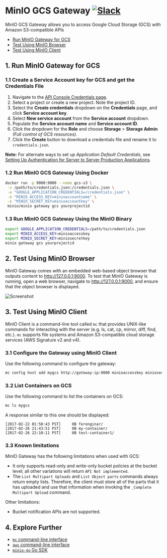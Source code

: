 # MinIO GCS Gateway [![Slack](https://slack.min.io/slack?type=svg)](https://slack.min.io)

MinIO GCS Gateway allows you to access Google Cloud Storage (GCS) with Amazon S3-compatible APIs

- [Run MinIO Gateway for GCS](#run-minio-gateway-for-gcs)
- [Test Using MinIO Browser](#test-using-minio-browser)
- [Test Using MinIO Client](#test-using-minio-client)

## <a name="run-minio-gateway-for-gcs"></a>1. Run MinIO Gateway for GCS

### 1.1 Create a Service Account key for GCS and get the Credentials File
1. Navigate to the [API Console Credentials page](https://console.developers.google.com/project/_/apis/credentials).
2. Select a project or create a new project. Note the project ID.
3. Select the **Create credentials** dropdown on the **Credentials** page, and click **Service account key**.
4. Select **New service account** from the **Service account** dropdown.
5. Populate the **Service account name** and **Service account ID**.
6. Click the dropdown for the **Role** and choose **Storage** > **Storage Admin** *(Full control of GCS resources)*.
7. Click the **Create** button to download a credentials file and rename it to `credentials.json`.

**Note:** For alternate ways to set up *Application Default Credentials*, see [Setting Up Authentication for Server to Server Production Applications](https://developers.google.com/identity/protocols/application-default-credentials).

### 1.2 Run MinIO GCS Gateway Using Docker
```sh
docker run -p 9000:9000 --name gcs-s3 \
 -v /path/to/credentials.json:/credentials.json \
 -e "GOOGLE_APPLICATION_CREDENTIALS=/credentials.json" \
 -e "MINIO_ACCESS_KEY=minioaccountname" \
 -e "MINIO_SECRET_KEY=minioaccountkey" \
 minio/minio gateway gcs yourprojectid
```

### 1.3 Run MinIO GCS Gateway Using the MinIO Binary

```sh
export GOOGLE_APPLICATION_CREDENTIALS=/path/to/credentials.json
export MINIO_ACCESS_KEY=minioaccesskey
export MINIO_SECRET_KEY=miniosecretkey
minio gateway gcs yourprojectid
```

## <a name="test-using-minio-browser"></a>2. Test Using MinIO Browser

MinIO Gateway comes with an embedded web-based object browser that outputs content to http://127.0.0.1:9000. To test that MinIO Gateway is running, open a web browser, navigate to http://127.0.0.1:9000, and ensure that the object browser is displayed.

![Screenshot](https://github.com/minio/minio/blob/master/docs/screenshots/minio-browser-gateway.png?raw=true)

## <a name="test-using-minio-client"></a>3. Test Using MinIO Client

MinIO Client is a command-line tool called `mc` that provides UNIX-like commands for interacting with the server (e.g. ls, cat, cp, mirror, diff, find, etc.).  `mc` supports file systems and Amazon S3-compatible cloud storage services (AWS Signature v2 and v4).

### 3.1 Configure the Gateway using MinIO Client

Use the following command to configure the gateway:

```sh
mc config host add mygcs http://gateway-ip:9000 minioaccesskey miniosecretkey
```

### 3.2 List Containers on GCS

Use the following command to list the containers on GCS:

```sh
mc ls mygcs
```

A response similar to this one should be displayed:

```
[2017-02-22 01:50:43 PST]     0B ferenginar/
[2017-02-26 21:43:51 PST]     0B my-container/
[2017-02-26 22:10:11 PST]     0B test-container1/
```

### 3.3 Known limitations
MinIO Gateway has the following limitations when used with GCS:

* It only supports read-only and write-only bucket policies at the bucket level; all other variations will return `API Not implemented`.
* The `List Multipart Uploads` and `List Object parts` commands always return empty lists. Therefore, the client must store all of the parts that it has uploaded and use that information when invoking the `_Complete Multipart Upload` command.

Other limitations:

* Bucket notification APIs are not supported.

## <a name="explore-further"></a>4. Explore Further
- [`mc` command-line interface](https://docs.min.io/docs/minio-client-quickstart-guide)
- [`aws` command-line interface](https://docs.min.io/docs/aws-cli-with-minio)
- [`minio-go` Go SDK](https://docs.min.io/docs/golang-client-quickstart-guide)
